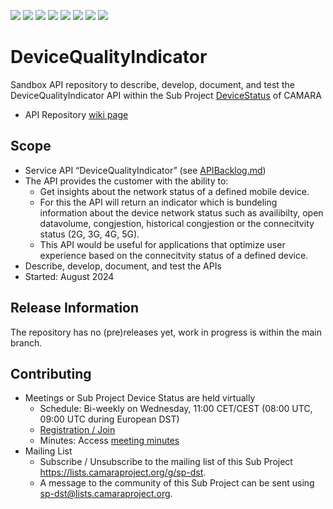 <a href="https://github.com/camaraproject/DeviceQualityIndicator/commits/" title="Last Commit"><img src="https://img.shields.io/github/last-commit/camaraproject/DeviceQualityIndicator?style=plastic"></a>
<a href="https://github.com/camaraproject/DeviceQualityIndicator/issues" title="Open Issues"><img src="https://img.shields.io/github/issues/camaraproject/DeviceQualityIndicator?style=plastic"></a>
<a href="https://github.com/camaraproject/DeviceQualityIndicator/pulls" title="Open Pull Requests"><img src="https://img.shields.io/github/issues-pr/camaraproject/DeviceQualityIndicator?style=plastic"></a>
<a href="https://github.com/camaraproject/DeviceQualityIndicator/graphs/contributors" title="Contributors"><img src="https://img.shields.io/github/contributors/camaraproject/DeviceQualityIndicator?style=plastic"></a>
<a href="https://github.com/camaraproject/DeviceQualityIndicator" title="Repo Size"><img src="https://img.shields.io/github/repo-size/camaraproject/DeviceQualityIndicator?style=plastic"></a>
<a href="https://github.com/camaraproject/DeviceQualityIndicator/blob/main/LICENSE" title="License"><img src="https://img.shields.io/badge/License-Apache%202.0-green.svg?style=plastic"></a>
<a href="https://github.com/camaraproject/DeviceQualityIndicator/releases/latest" title="Latest Release"><img src="https://img.shields.io/github/release/camaraproject/DeviceQualityIndicator?style=plastic"></a>
<a href="https://github.com/camaraproject/Governance/blob/main/ProjectStructureAndRoles.md" title="Sandbox API Repository"><img src="https://img.shields.io/badge/Sandbox%20API%20Repository-yellow?style=plastic"></a>

# DeviceQualityIndicator

Sandbox API repository to describe, develop, document, and test the DeviceQualityIndicator API within the Sub Project [DeviceStatus](https://lf-camaraproject.atlassian.net/wiki/x/6wApBQ) of CAMARA

* API Repository [wiki page](https://lf-camaraproject.atlassian.net/wiki/x/GQCbBQ)

## Scope

* Service API “DeviceQualityIndicator” (see [APIBacklog.md](https://github.com/camaraproject/APIBacklog/blob/main/documentation/APIbacklog.md))
* The API provides the customer with the ability to:  
  * Get insights about the network status of a defined mobile device.
  * For this the API will return an indicator which is bundeling information about the device network status such as availibilty, open datavolume, congjestion, historical congjestion or the connecitvity status (2G, 3G, 4G, 5G).
  * This API would be useful for applications that optimize user experience based on the connecitvity status of a defined device.
* Describe, develop, document, and test the APIs
* Started: August 2024

## Release Information

The repository has no (pre)releases yet, work in progress is within the main branch.
<!-- Optional: an explicit listing of the latest (pre-)release with additional information, e.g. links to the API definitions -->
<!-- In addition use/uncomment one or multiple the following alternative options when becoming applicable -->
<!-- Pre-releases of this sub project are available in https://github.com/camaraproject/DeviceQualityIndicator/releases -->
<!-- The latest public release is available here: https://github.com/camaraproject/DeviceQualityIndicator/releases/latest -->
<!-- For changes see [CHANGELOG.md](https://github.com/camaraproject/DeviceQualityIndicator/blob/main/CHANGELOG.md) -->

## Contributing
* Meetings or Sub Project Device Status are held virtually 
    * Schedule: Bi-weekly on Wednesday, 11:00 CET/CEST (08:00 UTC, 09:00 UTC during European DST)
    * [Registration / Join]([https://wiki.camaraproject.org/x/TQAG](https://zoom-lfx.platform.linuxfoundation.org/meeting/94783050047?password=c43ff9fd-4c79-468a-9d98-45222dd6343d))
    * Minutes: Access [meeting minutes](https://wiki.camaraproject.org/display/CAM/DeviceStatus+Meeting+Minutes)
* Mailing List
    * Subscribe / Unsubscribe to the mailing list of this Sub Project <https://lists.camaraproject.org/g/sp-dst>.
    * A message to the community of this Sub Project can be sent using <sp-dst@lists.camaraproject.org>.
